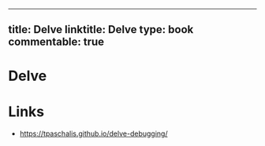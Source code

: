 
---
title: Delve
linktitle: Delve
type: book
commentable: true
---

# Delve

# Links

- https://tpaschalis.github.io/delve-debugging/

    
